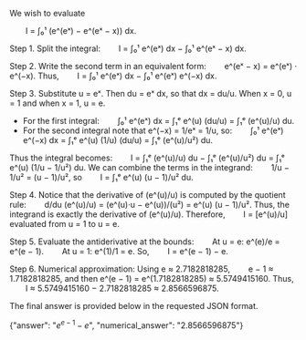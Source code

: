 We wish to evaluate

  I = ∫₀¹ (e^(eˣ) − e^(eˣ − x)) dx.

Step 1. Split the integral:
  I = ∫₀¹ e^(eˣ) dx − ∫₀¹ e^(eˣ − x) dx.

Step 2. Write the second term in an equivalent form:
  e^(eˣ − x) = e^(eˣ) · e^(−x).
Thus,
  I = ∫₀¹ e^(eˣ) dx − ∫₀¹ e^(eˣ) e^(−x) dx.

Step 3. Substitute u = eˣ. Then du = eˣ dx, so that dx = du/u. When x = 0, u = 1 and when x = 1, u = e.
- For the first integral:
  ∫₀¹ e^(eˣ) dx = ∫₁ᵉ e^(u) (du/u) = ∫₁ᵉ (e^(u)/u) du.
- For the second integral note that e^(−x) = 1/eˣ = 1/u, so:
  ∫₀¹ e^(eˣ) e^(−x) dx = ∫₁ᵉ e^(u) (1/u) (du/u) = ∫₁ᵉ (e^(u)/u²) du.

Thus the integral becomes:
  I = ∫₁ᵉ (e^(u)/u) du − ∫₁ᵉ (e^(u)/u²) du = ∫₁ᵉ e^(u) (1/u − 1/u²) du.
We can combine the terms in the integrand:
  1/u − 1/u² = (u − 1)/u²,
so
  I = ∫₁ᵉ e^(u) (u − 1)/u² du.

Step 4. Notice that the derivative of (e^(u)/u) is computed by the quotient rule:
  d/du (e^(u)/u) = (e^(u)·u − e^(u))/(u²) = e^(u) (u − 1)/u².
Thus, the integrand is exactly the derivative of (e^(u)/u). Therefore,
  I = [e^(u)/u] evaluated from u = 1 to u = e.

Step 5. Evaluate the antiderivative at the bounds:
  At u = e: e^(e)/e = e^(e − 1).
  At u = 1: e^(1)/1 = e.
So,
  I = e^(e − 1) − e.

Step 6. Numerical approximation:
Using e ≈ 2.7182818285,
  e − 1 ≈ 1.7182818285,
and then e^(e − 1) = e^(1.7182818285) ≈ 5.5749415160.
Thus,
  I ≈ 5.5749415160 − 2.7182818285 ≈ 2.8566596875.

The final answer is provided below in the requested JSON format.

{"answer": "$e^{e-1} - e$", "numerical_answer": "2.8566596875"}